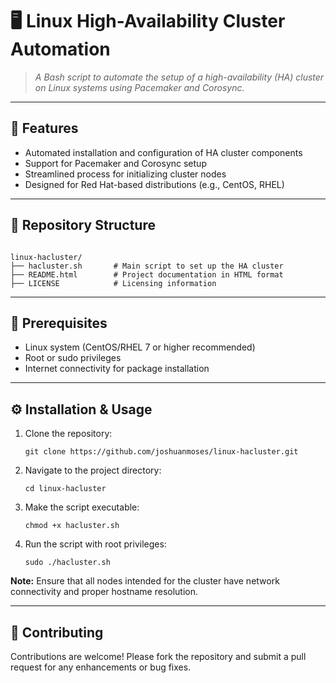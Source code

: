 <!DOCTYPE html>
<html lang="en">
<head>
  <meta charset="UTF-8">
</head>
<body>

<h1>🖥️ Linux High-Availability Cluster Automation</h1>

<blockquote>
  <em>A Bash script to automate the setup of a high-availability (HA) cluster on Linux systems using Pacemaker and Corosync.</em>
</blockquote>

<hr>

<h2>🚀 Features</h2>

<ul>
  <li>Automated installation and configuration of HA cluster components</li>
  <li>Support for Pacemaker and Corosync setup</li>
  <li>Streamlined process for initializing cluster nodes</li>
  <li>Designed for Red Hat-based distributions (e.g., CentOS, RHEL)</li>
</ul>

<hr>

<h2>📂 Repository Structure</h2>

<pre><code>
linux-hacluster/
├── hacluster.sh       # Main script to set up the HA cluster
├── README.html        # Project documentation in HTML format
├── LICENSE            # Licensing information
</code></pre>

<hr>

<h2>🔧 Prerequisites</h2>

<ul>
  <li>Linux system (CentOS/RHEL 7 or higher recommended)</li>
  <li>Root or sudo privileges</li>
  <li>Internet connectivity for package installation</li>
</ul>

<hr>

<h2>⚙️ Installation & Usage</h2>

<ol>
  <li>Clone the repository:
    <pre><code>git clone https://github.com/joshuanmoses/linux-hacluster.git</code></pre>
  </li>
  <li>Navigate to the project directory:
    <pre><code>cd linux-hacluster</code></pre>
  </li>
  <li>Make the script executable:
    <pre><code>chmod +x hacluster.sh</code></pre>
  </li>
  <li>Run the script with root privileges:
    <pre><code>sudo ./hacluster.sh</code></pre>
  </li>
</ol>

<p><strong>Note:</strong> Ensure that all nodes intended for the cluster have network connectivity and proper hostname resolution.</p>

<hr>


<h2>🤝 Contributing</h2>

<p>Contributions are welcome! Please fork the repository and submit a pull request for any enhancements or bug fixes.</p>


</body>
</html>
